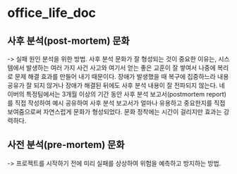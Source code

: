 # office_life_doc

## 사후 분석(post-mortem) 문화
-> 실패 원인 분석을 위한 방법. 
사후 분석 문화가 잘 형성되는 것이 중요한 이유는, 시스템에서 발생하는 여러 가지 사건 사고와 여기서 얻는 좋은 교훈이 잘 쌓여서 나중에 복리로 문제 해결 효과를 만들어 내기 때문이다.
장애가 발생했을 때 복구에 집중하느라 내용 공유가 잘 되지 않거나 장애가 해결된 뒤에도 사후 분석 내용이 잘 전파되지 않는다.
네이버의 특정팀에서는 3개월 이상의 기간 동안 사후 분석 보고서(postmortem report)를 직접 작성하여 예시 공유하여 사후 분석 보고서가 얼마나 유용하고 중요한지를 직접 보여줌으로써 자연스럽게 문화가 형성되었다. 
문화 정착에는 시간이 걸리지만 효과는 강력하다.

## 사전 분석(pre-mortem) 문화
-> 프로젝트를 시작하기 전에 미리 실패를 상상하여 위험을 예측하고 방지하는 방법.
